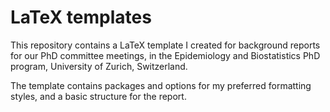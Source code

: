# LaTeX templates

This repository contains a LaTeX template I created for background reports for our PhD committee meetings, in the Epidemiology and Biostatistics PhD program, University of Zurich, Switzerland.

The template contains packages and options for my preferred formatting styles, and a basic structure for the report.
